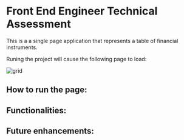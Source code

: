 # Front End Engineer Technical Assessment

This is a a single page application that represents a table of financial instruments.

Runing the project will cause the following page to load:

![grid](https://github.com/RoyGriffiths/financial-grid/assets/33910329/74b51698-99c9-4cd4-a27e-28ee34d14ec1)

## How to run the page: 

## Functionalities:

## Future enhancements:

